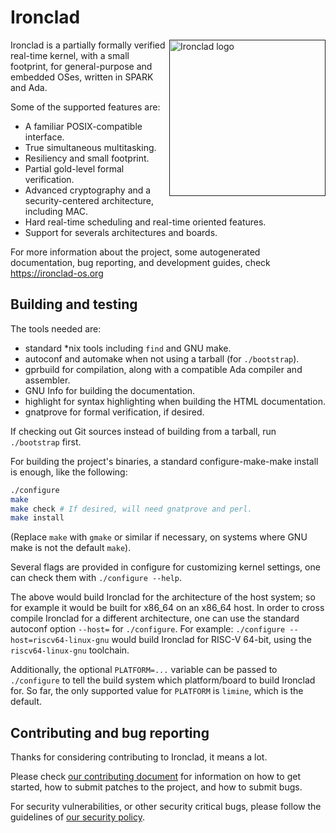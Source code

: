 # Ironclad

[<img src="https://ironclad-os.org/resources/ironclad.svg" width="250" align="right" alt="Ironclad logo">]()

Ironclad is a partially formally verified real-time kernel, with a small
footprint, for general-purpose and embedded OSes, written in SPARK and Ada.

Some of the supported features are:

- A familiar POSIX-compatible interface.
- True simultaneous multitasking.
- Resiliency and small footprint.
- Partial gold-level formal verification.
- Advanced cryptography and a security-centered architecture, including MAC.
- Hard real-time scheduling and real-time oriented features.
- Support for severals architectures and boards.

For more information about the project, some autogenerated documentation, bug
reporting, and development guides, check https://ironclad-os.org

## Building and testing

The tools needed are:

- standard *nix tools including `find` and GNU make.
- autoconf and automake when not using a tarball (for `./bootstrap`).
- gprbuild for compilation, along with a compatible Ada compiler and assembler.
- GNU Info for building the documentation.
- highlight for syntax highlighting when building the HTML documentation.
- gnatprove for formal verification, if desired.

If checking out Git sources instead of building from a tarball, run
`./bootstrap` first.

For building the project's binaries, a standard configure-make-make install is
enough, like the following:

```bash
./configure
make
make check # If desired, will need gnatprove and perl.
make install
```

(Replace `make` with `gmake` or similar if necessary, on systems where GNU make
is not the default `make`).

Several flags are provided in configure for customizing kernel settings, one
can check them with `./configure --help`.

The above would build Ironclad for the architecture of the host system; so for
example it would be built for x86_64 on an x86_64 host.
In order to cross compile Ironclad for a different architecture, one can use
the standard autoconf option `--host=` for `./configure`. For example:
`./configure --host=riscv64-linux-gnu` would build Ironclad for RISC-V 64-bit,
using the `riscv64-linux-gnu` toolchain.

Additionally, the optional `PLATFORM=...` variable can be passed to
`./configure` to tell the build system which platform/board to build Ironclad
for. So far, the only supported value for `PLATFORM` is `limine`, which is the
default.

## Contributing and bug reporting

Thanks for considering contributing to Ironclad, it means a lot.

Please check [our contributing document](CONTRIBUTING.md) for information
on how to get started, how to submit patches to the project, and how to submit
bugs.

For security vulnerabilities, or other security critical bugs, please follow
the guidelines of [our security policy](SECURITY.md).
